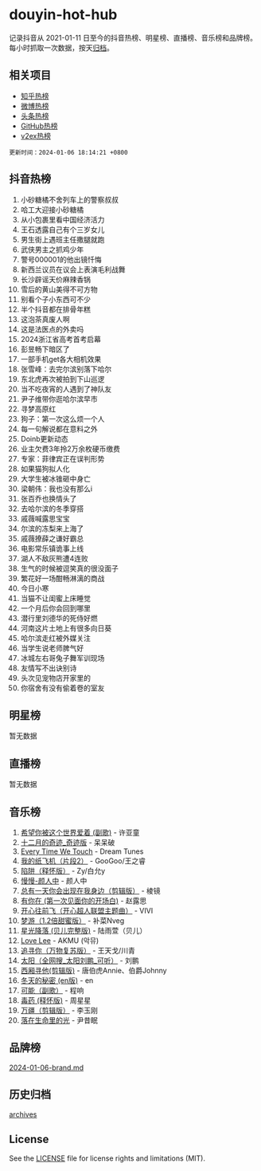 # douyin-hot-hub

记录抖音从 2021-01-11 日至今的抖音热榜、明星榜、直播榜、音乐榜和品牌榜。每小时抓取一次数据，按天[归档](archives)。

## 相关项目

- [知乎热榜](https://github.com/lonnyzhang423/zhihu-hot-hub)
- [微博热榜](https://github.com/lonnyzhang423/weibo-hot-hub)
- [头条热榜](https://github.com/lonnyzhang423/toutiao-hot-hub)
- [GitHub热榜](https://github.com/lonnyzhang423/github-hot-hub)
- [v2ex热榜](https://github.com/lonnyzhang423/v2ex-hot-hub)


`更新时间：2024-01-06 18:14:21 +0800`

## 抖音热榜

1. 小砂糖橘不舍列车上的警察叔叔
1. 哈工大迎接小砂糖橘
1. 从小包裹里看中国经济活力
1. 王石透露自己有个三岁女儿
1. 男生街上遇班主任撒腿就跑
1. 武侠男主之抓鸡少年
1. 警号000001的他出镜忏悔
1. 新西兰议员在议会上表演毛利战舞
1. 长沙辟谣天价麻辣香锅
1. 雪后的黄山美得不可方物
1. 别看个子小东西可不少
1. 半个抖音都在排骨年糕
1. 这泡茶真废人啊
1. 这是法医点的外卖吗
1. 2024浙江省高考首考启幕
1. 彭昱畅下暗区了
1. 一部手机get各大相机效果
1. 张雪峰：去完尔滨别落下哈尔
1. 东北虎再次被拍到下山巡逻
1. 当不吃夜宵的人遇到了神队友
1. 尹子维带你逛哈尔滨早市
1. 寻梦高原红
1. 狗子：第一次这么烦一个人
1. 每一句解说都在意料之外
1. Doinb更新动态
1. 业主欠费3年拎2万余枚硬币缴费
1. 专家：菲律宾正在误判形势
1. 如果猫狗拟人化
1. 大学生被冰锥砸中身亡
1. 梁朝伟：我也没有那么i
1. 张百乔也换情头了
1. 去哈尔滨的冬季穿搭
1. 戚薇喊露思宝宝
1. 尔滨的冻梨来上海了
1. 戚薇撩薛之谦好霸总
1. 电影常乐镇诡事上线
1. 湖人不敌灰熊遭4连败
1. 生气的时候被逗笑真的很没面子
1. 繁花好一场酣畅淋漓的商战
1. 今日小寒
1. 当猫不让闺蜜上床睡觉
1. 一个月后你会回到哪里
1. 潜行里刘德华的死侍好燃
1. 河南这片土地上有很多向日葵
1. 哈尔滨走红被外媒关注
1. 当学生说老师脾气好
1. 冰城左右哥兔子舞军训现场
1. 友情写不出诀别诗
1. 头次见宠物店开家里的
1. 你宿舍有没有偷着卷的室友

## 明星榜

暂无数据

## 直播榜

暂无数据

## 音乐榜

1. [希望你被这个世界爱着 (副歌)](https://sf86-cdn-tos.douyinstatic.com/obj/tos-cn-ve-2774/oUHCmWQfZlE3QQBKBeD8rCFLpJzPgCpImhsxMt) - 许亚童
1. [十二月的奇迹_奇迹版](https://sf86-cdn-tos.douyinstatic.com/obj/tos-cn-ve-2774/oMslvA9FBzGMGHnyUuoiiUjtIAXfMz6tzwByW8) - 呆呆破
1. [Every Time We Touch](https://sf3-cdn-tos.douyinstatic.com/obj/tos-cn-ve-2774/ogN6lUKQeBBfEVhIOMikG1CcJjugxk1tztZyhP) - Dream Tunes
1. [我的纸飞机（片段2）](https://sf86-cdn-tos.douyinstatic.com/obj/tos-cn-ve-2774/oM2ZrKcg2CD5AeRB2gkeXOFB1IxAGJdZPazYHf) - GooGoo/王之睿
1. [陷阱（释怀版）](https://sf86-cdn-tos.douyinstatic.com/obj/tos-cn-ve-2774/oE8C21LeZrzKLDFfQYgMzx4GAIHageG5IzayY7) - Zy/白允y
1. [慢慢-颜人中](https://sf6-cdn-tos.douyinstatic.com/obj/tos-cn-ve-2774/ocjHNfBXdBxQNC8ZGAeoLMFTUgtBg8bkExunDC) - 颜人中
1. [总有一天你会出现在我身边（剪辑版）](https://sf86-cdn-tos.douyinstatic.com/obj/tos-cn-ve-2774/oMLsHwhWW7CYoAhoWB9EXUQIzNBsfAJxpAoxCU) - 棱镜
1. [有你在 (第一次见面你的开场白)](https://sf86-cdn-tos.douyinstatic.com/obj/tos-cn-ve-2774/oAthrQ3ClJBfI57uBoFEgNDYtNCZ0TSYQQfxQ0) - 赵露思
1. [开心往前飞（开心超人联盟主题曲）](https://sf86-cdn-tos.douyinstatic.com/obj/tos-cn-ve-2774/9d8fb7c82cf1421fb93a9fe925275e0a) - VIVI
1. [梦游（1.2倍甜蜜版）](https://sf86-cdn-tos.douyinstatic.com/obj/tos-cn-ve-2774/o4gyAUm8hwufoEABmwVIiQtHsFuGzAEEWtNMzo) - 补菜Nveg
1. [星光降落 (贝儿完整版)](https://sf6-cdn-tos.douyinstatic.com/obj/tos-cn-ve-2774/okwB9hAwyAtsFFkFBzAX1hOOfQuIoMNs0W2Mwr) - 陆雨萱（贝儿）
1. [Love Lee](https://sf6-cdn-tos.douyinstatic.com/obj/tos-cn-ve-2774/o05GbkJGbCBTdDnMtB0fwOYgkeZp23vrWQDQBS) - AKMU (악뮤)
1. [追寻你（万物复苏版）](https://sf3-cdn-tos.douyinstatic.com/obj/tos-cn-ve-2774/oYeAZJsbjIDit9APmBg8u6uDUQnHmoCf3gbo74) - 王天戈/川青
1. [太阳（全网搜_太阳刘鹏_可听）](https://sf86-cdn-tos.douyinstatic.com/obj/tos-cn-ve-2774/ogWbyIQnlBFImVbeDocRdCIYtBHlbJXgfZMvgz) - 刘鹏
1. [西厢寻他(剪辑版)](https://sf3-cdn-tos.douyinstatic.com/obj/tos-cn-ve-2774/oUsAVfAQKlRNxEv5qxvIB8o5qmIWUcXbzJKJhw) - 唐伯虎Annie、伯爵Johnny
1. [冬天的秘密 (en版)](https://sf86-cdn-tos.douyinstatic.com/obj/tos-cn-ve-2774/okIuMHDdzyf3FjGK4Lphe1vfHcQaPIHAg0Z4CR) - en
1. [可能（副歌）](https://sf86-cdn-tos.douyinstatic.com/obj/tos-cn-ve-2774/cde1731888894259b333569393c2fb51) - 程响
1. [毒药 (释怀版)](https://sf86-cdn-tos.douyinstatic.com/obj/tos-cn-ve-2774/oYILMEAzspdZBIzy4frJNB8ZHPHWAhiwowd4Ad) - 周星星
1. [万疆（剪辑版）](https://sf86-cdn-tos.douyinstatic.com/obj/tos-cn-ve-2774/ooG7oVgFlDTelKCjCsTTobQvbdtj1BBQXnfZd8) - 李玉刚
1. [落在生命里的光](https://sf86-cdn-tos.douyinstatic.com/obj/tos-cn-ve-2774/d9ffa8c090124ea58bb10df9b510c01d) - 尹昔眠

## 品牌榜

[2024-01-06-brand.md](archives/2024-01-06-brand.md)

## 历史归档

[archives](archives)

## License

See the [LICENSE](LICENSE) file for license rights and limitations (MIT).
